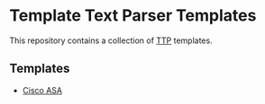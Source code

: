 # Template Text Parser Templates

This repository contains a collection of [TTP](https://github.com/dmulyalin/ttp) templates.

## Templates

- [Cisco ASA](ttp_templates/templates/cisco_asa_show_running_config.ttp)

